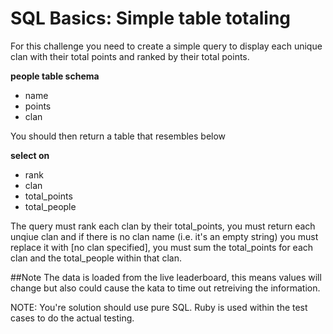 # SQL Basics: Simple table totaling

For this challenge you need to create a simple query to display each unique clan with their total points and ranked by their total points.

**people table schema**

- name
- points
- clan

You should then return a table that resembles below

**select on**

- rank
- clan
- total_points
- total_people

The query must rank each clan by their total_points, you must return each unqiue clan and if there is no clan name (i.e. it's an empty string) you must replace it with [no clan specified], you must sum the total_points for each clan and the total_people within that clan.

##Note The data is loaded from the live leaderboard, this means values will change but also could cause the kata to time out retreiving the information.

NOTE: You're solution should use pure SQL. Ruby is used within the test cases to do the actual testing.